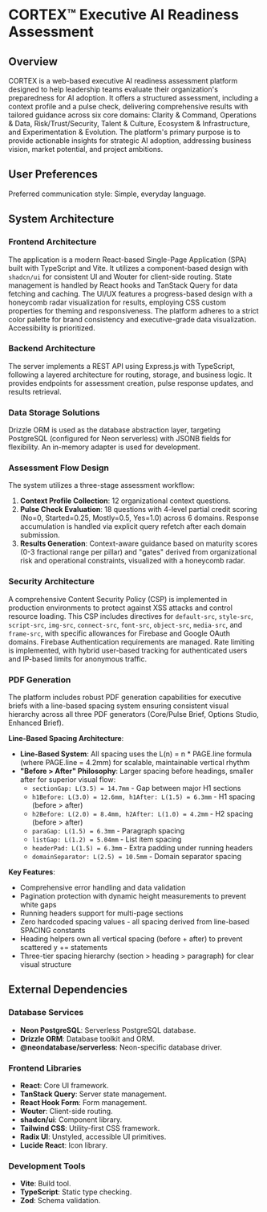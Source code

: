 # CORTEX™ Executive AI Readiness Assessment

## Overview
CORTEX is a web-based executive AI readiness assessment platform designed to help leadership teams evaluate their organization's preparedness for AI adoption. It offers a structured assessment, including a context profile and a pulse check, delivering comprehensive results with tailored guidance across six core domains: Clarity & Command, Operations & Data, Risk/Trust/Security, Talent & Culture, Ecosystem & Infrastructure, and Experimentation & Evolution. The platform's primary purpose is to provide actionable insights for strategic AI adoption, addressing business vision, market potential, and project ambitions.

## User Preferences
Preferred communication style: Simple, everyday language.

## System Architecture

### Frontend Architecture
The application is a modern React-based Single-Page Application (SPA) built with TypeScript and Vite. It utilizes a component-based design with `shadcn/ui` for consistent UI and Wouter for client-side routing. State management is handled by React hooks and TanStack Query for data fetching and caching. The UI/UX features a progress-based design with a honeycomb radar visualization for results, employing CSS custom properties for theming and responsiveness. The platform adheres to a strict color palette for brand consistency and executive-grade data visualization. Accessibility is prioritized.

### Backend Architecture
The server implements a REST API using Express.js with TypeScript, following a layered architecture for routing, storage, and business logic. It provides endpoints for assessment creation, pulse response updates, and results retrieval.

### Data Storage Solutions
Drizzle ORM is used as the database abstraction layer, targeting PostgreSQL (configured for Neon serverless) with JSONB fields for flexibility. An in-memory adapter is used for development.

### Assessment Flow Design
The system utilizes a three-stage assessment workflow:
1.  **Context Profile Collection**: 12 organizational context questions.
2.  **Pulse Check Evaluation**: 18 questions with 4-level partial credit scoring (No=0, Started=0.25, Mostly=0.5, Yes=1.0) across 6 domains. Response accumulation is handled via explicit query refetch after each domain submission.
3.  **Results Generation**: Context-aware guidance based on maturity scores (0-3 fractional range per pillar) and "gates" derived from organizational risk and operational constraints, visualized with a honeycomb radar.

### Security Architecture
A comprehensive Content Security Policy (CSP) is implemented in production environments to protect against XSS attacks and control resource loading. This CSP includes directives for `default-src`, `style-src`, `script-src`, `img-src`, `connect-src`, `font-src`, `object-src`, `media-src`, and `frame-src`, with specific allowances for Firebase and Google OAuth domains. Firebase Authentication requirements are managed. Rate limiting is implemented, with hybrid user-based tracking for authenticated users and IP-based limits for anonymous traffic.

### PDF Generation
The platform includes robust PDF generation capabilities for executive briefs with a line-based spacing system ensuring consistent visual hierarchy across all three PDF generators (Core/Pulse Brief, Options Studio, Enhanced Brief).

**Line-Based Spacing Architecture**:
- **Line-Based System**: All spacing uses the L(n) = n * PAGE.line formula (where PAGE.line = 4.2mm) for scalable, maintainable vertical rhythm
- **"Before > After" Philosophy**: Larger spacing before headings, smaller after for superior visual flow:
  - `sectionGap: L(3.5) = 14.7mm` - Gap between major H1 sections
  - `h1Before: L(3.0) = 12.6mm, h1After: L(1.5) = 6.3mm` - H1 spacing (before > after)
  - `h2Before: L(2.0) = 8.4mm, h2After: L(1.0) = 4.2mm` - H2 spacing (before > after)
  - `paraGap: L(1.5) = 6.3mm` - Paragraph spacing
  - `listGap: L(1.2) = 5.04mm` - List item spacing
  - `headerPad: L(1.5) = 6.3mm` - Extra padding under running headers
  - `domainSeparator: L(2.5) = 10.5mm` - Domain separator spacing

**Key Features**:
- Comprehensive error handling and data validation
- Pagination protection with dynamic height measurements to prevent white gaps
- Running headers support for multi-page sections
- Zero hardcoded spacing values - all spacing derived from line-based SPACING constants
- Heading helpers own all vertical spacing (before + after) to prevent scattered y += statements
- Three-tier spacing hierarchy (section > heading > paragraph) for clear visual structure

## External Dependencies

### Database Services
-   **Neon PostgreSQL**: Serverless PostgreSQL database.
-   **Drizzle ORM**: Database toolkit and ORM.
-   **@neondatabase/serverless**: Neon-specific database driver.

### Frontend Libraries
-   **React**: Core UI framework.
-   **TanStack Query**: Server state management.
-   **React Hook Form**: Form management.
-   **Wouter**: Client-side routing.
-   **shadcn/ui**: Component library.
-   **Tailwind CSS**: Utility-first CSS framework.
-   **Radix UI**: Unstyled, accessible UI primitives.
-   **Lucide React**: Icon library.

### Development Tools
-   **Vite**: Build tool.
-   **TypeScript**: Static type checking.
-   **Zod**: Schema validation.